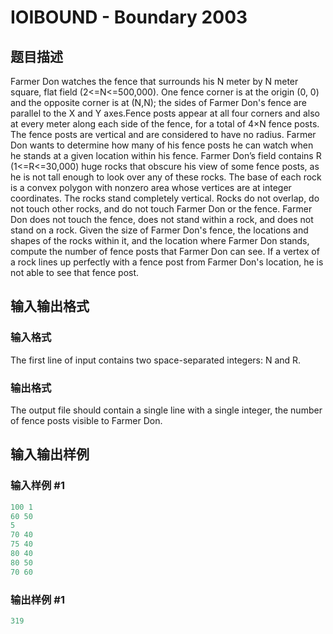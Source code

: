 # IOIBOUND - Boundary 2003

## 题目描述

Farmer Don watches the fence that surrounds his N meter by N meter square, flat field (2<=N<=500,000). One fence corner is at the origin (0, 0) and the opposite corner is at (N,N); the sides of Farmer Don's fence are parallel to the X and Y axes.Fence posts appear at all four corners and also at every meter along each side of the fence, for a total of 4×N fence posts. The fence posts are vertical and are considered to have no radius. Farmer Don wants to determine how many of his fence posts he can watch when he stands at a given location within his fence. Farmer Don’s field contains R (1<=R<=30,000) huge rocks that obscure his view of some fence posts, as he is not tall enough to look over any of these rocks. The base of each rock is a convex polygon with nonzero area whose vertices are at integer coordinates. The rocks stand completely vertical. Rocks do not overlap, do not touch other rocks, and do not touch Farmer Don or the fence. Farmer Don does not touch the fence, does not stand within a rock, and does not stand on a rock. Given the size of Farmer Don's fence, the locations and shapes of the rocks within it, and the location where Farmer Don stands, compute the number of fence posts that Farmer Don can see. If a vertex of a rock lines up perfectly with a fence post from Farmer Don's location, he is not able to see that fence post.

## 输入输出格式

### 输入格式

The first line of input contains two space-separated integers: N and R.

### 输出格式

The output file should contain a single line with a single integer, the number of fence posts visible to Farmer Don.

## 输入输出样例

### 输入样例 #1

```cpp
100 1
60 50
5
70 40
75 40
80 40
80 50
70 60
```


### 输出样例 #1

```cpp
319
```


